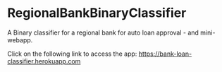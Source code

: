 # RegionalBankBinaryClassifier

A Binary classifier for a regional bank for auto loan approval - and mini-webapp.

Click on the following link to access the app:
https://bank-loan-classifier.herokuapp.com
